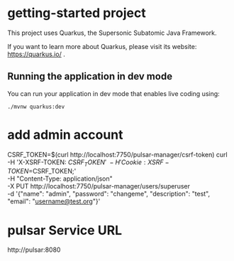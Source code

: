 # getting-started project

This project uses Quarkus, the Supersonic Subatomic Java Framework.

If you want to learn more about Quarkus, please visit its website: https://quarkus.io/ .

## Running the application in dev mode

You can run your application in dev mode that enables live coding using:
```
./mvnw quarkus:dev
```

# add admin account
  CSRF_TOKEN=$(curl http://localhost:7750/pulsar-manager/csrf-token)
  curl \
-H 'X-XSRF-TOKEN: $CSRF_TOKEN' \
-H 'Cookie: XSRF-TOKEN=$CSRF_TOKEN;' \
-H "Content-Type: application/json" \
  -X PUT http://localhost:7750/pulsar-manager/users/superuser \
-d '{"name": "admin", "password": "changeme", "description": "test", "email": "username@test.org"}'

# pulsar Service URL
  http://pulsar:8080